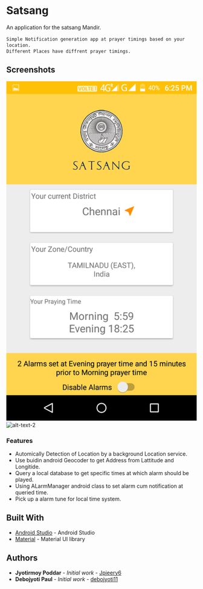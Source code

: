 # Satsang

An application for the satsang Mandir.
```
Simple Notification generation app at prayer timings based on your location.
Different Places have diffrent prayer timings.
```

## Screenshots

![alt-text-1](1.png "title-1") ![alt-text-2](3.png "title-2")
### Features

* Automically Detection of Location by a background Location service.
* Use buidin android Geocoder to get Address from Lattitude and Longitide. 
* Query a local database to get specific times at which alarm should be played.
* Using ALarmManager android class to set alarm cum notification at queried time.
* Pick up a alarm tune for local time system.


## Built With

* [Android Studio](https://developer.android.com/studio/) - Android Studio
* [Material](https://www.material-ui.com/) - Material UI library


 

## Authors

* **Jyotirmoy Poddar** - *Initial work* - [Jpjeery6](https://github.com/jpjeery6)
* **Debojyoti Paul** - *Initial work* - [debojyoti11](https://github.com/debojyoti11)

